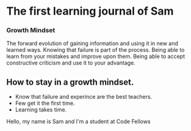  # The first learning journal of Sam


### Growth Mindset
The forward evolution of gaining information and using it in new and learned ways. Knowing that failure is part of the process. Being able to learn from your mistakes and improve upon them. Being able to accept constructive criticism and use it to your advantage.


## How to stay in a growth mindset.
- Know that failure and experince are the best teachers.
- Few get it the first time.
- Learning takes time.



Hello, my name is Sam and I'm a student at Code Fellows

